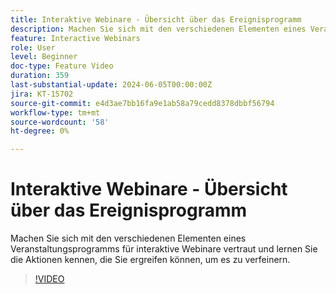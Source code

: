 ```yaml
---
title: Interaktive Webinare - Übersicht über das Ereignisprogramm
description: Machen Sie sich mit den verschiedenen Elementen eines Veranstaltungsprogramms für interaktive Webinare vertraut und lernen Sie die Aktionen kennen, die Sie ergreifen können, um es zu verfeinern.
feature: Interactive Webinars
role: User
level: Beginner
doc-type: Feature Video
duration: 359
last-substantial-update: 2024-06-05T00:00:00Z
jira: KT-15702
source-git-commit: e4d3ae7bb16fa9e1ab58a79cedd8378dbbf56794
workflow-type: tm+mt
source-wordcount: '58'
ht-degree: 0%

---
```



# Interaktive Webinare - Übersicht über das Ereignisprogramm

Machen Sie sich mit den verschiedenen Elementen eines Veranstaltungsprogramms für interaktive Webinare vertraut und lernen Sie die Aktionen kennen, die Sie ergreifen können, um es zu verfeinern.

>[!VIDEO](https://video.tv.adobe.com/v/3429640/?learn=on)
